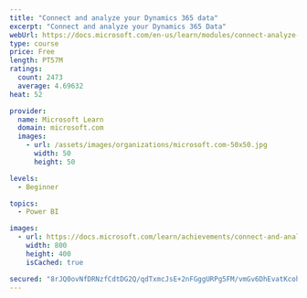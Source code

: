 ```yaml
---
title: "Connect and analyze your Dynamics 365 data​"
excerpt: "Connect and analyze your Dynamics 365 Data​"
webUrl: https://docs.microsoft.com/en-us/learn/modules/connect-analyze-dynamics-365-data/
type: course
price: Free
length: PT57M
ratings:
  count: 2473
  average: 4.69632
heat: 52

provider:
  name: Microsoft Learn
  domain: microsoft.com
  images:
    - url: /assets/images/organizations/microsoft.com-50x50.jpg
      width: 50
      height: 50

levels:
  - Beginner

topics:
  - Power BI

images:
  - url: https://docs.microsoft.com/learn/achievements/connect-and-analyze-your-microsoft-dynamics-365-data-social.png
    width: 800
    height: 400
    isCached: true

secured: "8rJQ0ovNfDRNzfCdtDG2Q/qdTxmcJsE+2nFGggURPg5FM/vmGv6DhEvatKcohd4+rJEaE7+fstYeoO10wdSpyZZ2oF2FGYR4//v8Sj0DMw3bysj5Hu5WjSNvFPMSkAf9xxiQ1A9ShC2wDPdmzCqDLyD6MD6ZPsFfKTnxbRJ6aaLQtS9ua6QmQ4qO7KcWWTQ2y3o++M4ZD4zmIiOqqr+kj4l5q7OJfXDERm2kUpjLuzk2sWSveAWlVLLciSC8kYf7j6bFaDgtLwR46SAJmI/tRMg/sZHtPXSLKj9UsByV1ftkidBiBb0+s1s0BixeqXT59++BQyNdWpH5bZY2dQoDcUrL9Ch8/A8lvoIXRqH5E6dQtW26paCcSgAZ+h90WPvmcLeRm1nyhUI8E8KO9SOJjCMjf464WyKoAVuZXPij4YI=;lV+USSbk84VBImHip7x63w=="
---
```


